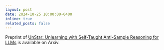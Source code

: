 ```yaml
---
layout: post
date: 2024-10-25 10:00:00-0400
inline: true
related_posts: false
---
```


Preprint of [UnStar: Unlearning with Self-Taught Anti-Sample Reasoning for LLMs](https://arxiv.org/abs/2410.17050) is available on Arxiv.
